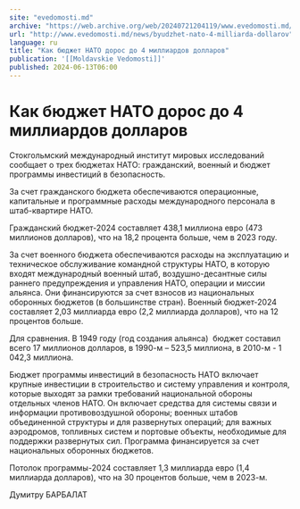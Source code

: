 ```yaml
---
site: "evedomosti.md"
archive: "https://web.archive.org/web/20240721204119/www.evedomosti.md/news/byudzhet-nato-4-milliarda-dollarov"
url: "http://www.evedomosti.md/news/byudzhet-nato-4-milliarda-dollarov"
language: ru
title: "Как бюджет НАТО дорос до 4 миллиардов долларов"
publication: '[[Moldavskie Vedomosti]]'
published: 2024-06-13T06:00
---
```


# Как бюджет НАТО дорос до 4 миллиардов долларов

Стокгольмский международный институт мировых исследований сообщает о трех бюджетах НАТО: гражданский, военный и бюджет программы инвестиций в безопасность.

За счет гражданского бюджета обеспечиваются операционные, капитальные и программные расходы международного персонала в штаб-квартире НАТО.

Гражданский бюджет-2024 составляет 438,1 миллиона евро (473 миллионов долларов), что на 18,2 процента больше, чем в 2023 году.

За счет военного бюджета обеспечиваются расходы на эксплуатацию и техническое обслуживание командной структуры НАТО, в которую входят международный военный штаб, воздушно-десантные силы раннего предупреждения и управления НАТО, операции и миссии альянса. Они финансируются за счет взносов из национальных оборонных бюджетов (в большинстве стран). Военный бюджет-2024 составляет 2,03 миллиарда евро (2,2 миллиарда долларов), что на 12 процентов больше.

Для сравнения. В 1949 году (год создания альянса)  бюджет составил всего 17 миллионов долларов, в 1990-м – 523,5 миллиона, в 2010-м - 1 042,3 миллиона.

Бюджет программы инвестиций в безопасность НАТО включает крупные инвестиции в строительство и систему управления и контроля, которые выходят за рамки требований национальной обороны отдельных членов НАТО. Он включает средства для системы связи и информации противовоздушной обороны; военных штабов объединенной структуры и для развернутых операций; для важных аэродромов, топливных систем и портовые объекты, необходимые для поддержки развернутых сил. Программа финансируется за счет национальных оборонных бюджетов.

Потолок программы-2024 составляет 1,3 миллиарда евро (1,4 миллиарда долларов), что на 30 процентов больше, чем в 2023-м.

Думитру БАРБАЛАТ